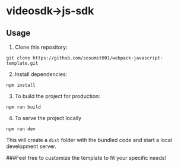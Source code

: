 # videosdk->js-sdk

## Usage

1. Clone this repository:

```
git clone https://github.com/sosumit001/webpack-javascript-template.git
```

2. Install dependencies:

```
npm install
```

3. To build the project for production:

```
npm run build
```

4. To serve the project locally

```
npm run dev
```

This will create a `dist` folder with the bundled code and start a local development server.

###Feel free to customize the template to fit your specific needs!
